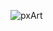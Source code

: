 ![pxArt](https://github.com/ottohellwig/ottohellwig/assets/105997582/5df52499-4bbb-484c-85ef-9005eb34b70b)
